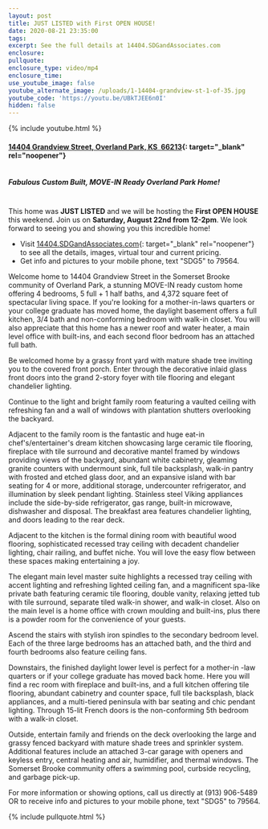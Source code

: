 ```yaml
---
layout: post
title: JUST LISTED with First OPEN HOUSE!
date: 2020-08-21 23:35:00
tags:
excerpt: See the full details at 14404.SDGandAssociates.com
enclosure:
pullquote:
enclosure_type: video/mp4
enclosure_time:
use_youtube_image: false
youtube_alternate_image: /uploads/1-14404-grandview-st-1-of-35.jpg
youtube_code: 'https://youtu.be/UBkTJEE6n0I'
hidden: false
---
```


{% include youtube.html %}

#### [14404 Grandview Street, Overland Park, KS&nbsp; 66213](http://14404.ihousenet.com/){: target="_blank" rel="noopener"}<br>&nbsp;

##### Fabulous Custom Built, MOVE-IN Ready Overland Park Home\!<br>&nbsp;

This home was **JUST LISTED** and we will be hosting the **First OPEN HOUSE** this weekend. Join us on **Saturday, August 22nd from 12-2pm**. We look forward to seeing you and showing you this incredible home\!

* Visit [14404\.SDGandAssociates.com](http://14404.ihousenet.com/){: target="_blank" rel="noopener"} to see all the details, images, virtual tour and current pricing.
* Get info and pictures to your mobile phone, text "SDG5" to 79564.

Welcome home to 14404 Grandview Street in the Somerset Brooke community of Overland Park, a stunning MOVE-IN ready custom home offering 4 bedrooms, 5 full + 1 half baths, and 4,372 square feet of spectacular living space. If you're looking for a mother-in-laws quarters or your college graduate has moved home, the daylight basement offers a full kitchen, 3/4 bath and non-conforming bedroom with walk-in closet. You will also appreciate that this home has a newer roof and water heater, a main level office with built-ins, and each second floor bedroom has an attached full bath.

Be welcomed home by a grassy front yard with mature shade tree inviting you to the covered front porch. Enter through the decorative inlaid glass front doors into the grand 2-story foyer with tile flooring and elegant chandelier lighting.

Continue to the light and bright family room featuring a vaulted ceiling with refreshing fan and a wall of windows with plantation shutters overlooking the backyard.

Adjacent to the family room is the fantastic and huge eat-in chef's/entertainer's dream kitchen showcasing large ceramic tile flooring, fireplace with tile surround and decorative mantel framed by windows providing views of the backyard, abundant white cabinetry, gleaming granite counters with undermount sink, full tile backsplash, walk-in pantry with frosted and etched glass door, and an expansive island with bar seating for 4 or more, additional storage, undercounter refrigerator, and illumination by sleek pendant lighting. Stainless steel Viking appliances include the side-by-side refrigerator, gas range, built-in microwave, dishwasher and disposal. The breakfast area features chandelier lighting, and doors leading to the rear deck.

Adjacent to the kitchen is the formal dining room with beautiful wood flooring, sophisticated recessed tray ceiling with decadent chandelier lighting, chair railing, and buffet niche. You will love the easy flow between these spaces making entertaining a joy.

The elegant main level master suite highlights a recessed tray ceiling with accent lighting and refreshing lighted ceiling fan, and a magnificent spa-like private bath featuring ceramic tile flooring, double vanity, relaxing jetted tub with tile surround, separate tiled walk-in shower, and walk-in closet. Also on the main level is a home office with crown moulding and built-ins, plus there is a powder room for the convenience of your guests.

Ascend the stairs with stylish iron spindles to the secondary bedroom level. Each of the three large bedrooms has an attached bath, and the third and fourth bedrooms also feature ceiling fans.

Downstairs, the finished daylight lower level is perfect for a mother-in -law quarters or if your college graduate has moved back home. Here you will find a rec room with fireplace and built-ins, and a full kitchen offering tile flooring, abundant cabinetry and counter space, full tile backsplash, black appliances, and a multi-tiered peninsula with bar seating and chic pendant lighting. Through 15-lit French doors is the non-conforming 5th bedroom with a walk-in closet.

Outside, entertain family and friends on the deck overlooking the large and grassy fenced backyard with mature shade trees and sprinkler system. Additional features include an attached 3-car garage with openers and keyless entry, central heating and air, humidifier, and thermal windows. The Somerset Brooke community offers a swimming pool, curbside recycling, and garbage pick-up.

For more information or showing options, call us directly at (913) 906-5489 OR to receive info and pictures to your mobile phone, text "SDG5" to 79564.

{% include pullquote.html %}
